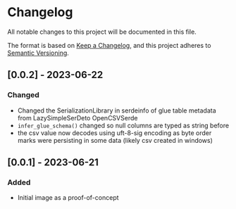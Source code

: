 <!-- markdownlint-disable MD003 -->
# Changelog

All notable changes to this project will be documented in this file.

The format is based on [Keep a Changelog](https://keepachangelog.com/en/1.0.0/),
and this project adheres to [Semantic Versioning](https://semver.org/spec/v2.0.0.html).

## [0.0.2] - 2023-06-22

### Changed

- Changed the SerializationLibrary in serdeinfo of glue table metadata from
LazySimpleSerDeto OpenCSVSerde
- `infer_glue_schema()` changed so null columns are typed as string before
- the csv value now decodes using uft-8-sig encoding as byte order marks were
persisting in some data (likely csv created in windows)
## [0.0.1] - 2023-06-21

### Added

- Initial image as a proof-of-concept
